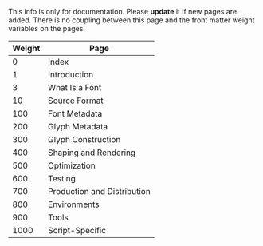This info is only for documentation. Please **update** it if new pages are added.
There is no coupling between this page and the front matter weight variables on the pages.

| Weight | Page                                       |
|--------|--------------------------------------------|
| 0      | Index                                      |
| 1      | Introduction                               |
| 3      | What Is a Font                             |
| 10     | Source Format                              |
| 100    | Font Metadata                              |
| 200    | Glyph Metadata                             |
| 300    | Glyph Construction                         |
| 400    | Shaping and Rendering                      |
| 500    | Optimization                               |
| 600    | Testing                                    |
| 700    | Production and Distribution                |
| 800    | Environments                               |
| 900    | Tools                                      |
| 1000   | Script-Specific                            |